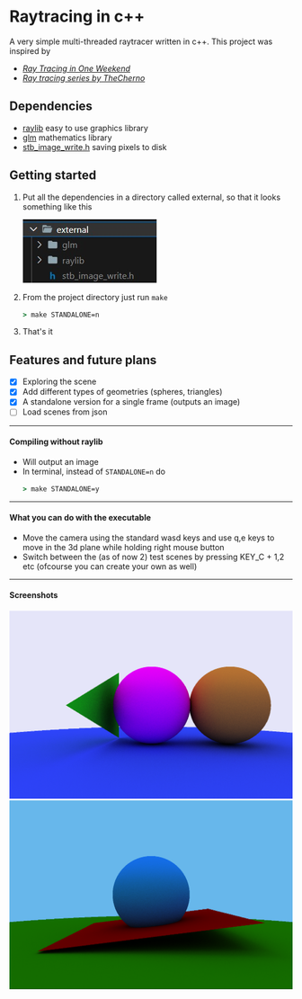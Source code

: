 # Raytracing in c++

A very simple multi-threaded raytracer written in c++.
This project was inspired by
- [_Ray Tracing in One Weekend_](https://raytracing.github.io/books/RayTracingInOneWeekend.html)
- [_Ray tracing series by TheCherno_](https://www.youtube.com/playlist?list=PLlrATfBNZ98edc5GshdBtREv5asFW3yXl)


## Dependencies
- [raylib](https://www.raylib.com) easy to use graphics library
- [glm](https://github.com/g-truc/glm) mathematics library
- [stb_image_write.h](https://github.com/nothings/stb/blob/master/stb_image_write.h) saving pixels to disk


## Getting started
1. Put all the dependencies in a directory called external, so that it looks something like this
    
    ![external directory structure](screenshots/dependency-directory.jpg)

2. From the project directory just run `make`
    ```cmd
    > make STANDALONE=n
    ```

3. That's it

## Features and future plans
- [X] Exploring the scene
- [X] Add different types of geometries (spheres, triangles)
- [X] A standalone version for a single frame (outputs an image)
- [ ] Load scenes from json

---
#### Compiling without raylib
- Will output an image
- In terminal, instead of `STANDALONE=n` do
    ```cmd
    > make STANDALONE=y
    ```

---
#### What you can do with the executable
- Move the camera using the standard wasd keys and use q,e keys to move in the 3d plane while holding right mouse button
- Switch between the (as of now 2) test scenes by pressing KEY_C + 1,2 etc (ofcourse you can create your own as well)

---
#### Screenshots
![test scene 1](screenshots/test-scene-1.png)
![test scene 2](screenshots/test-scene-2.png)
